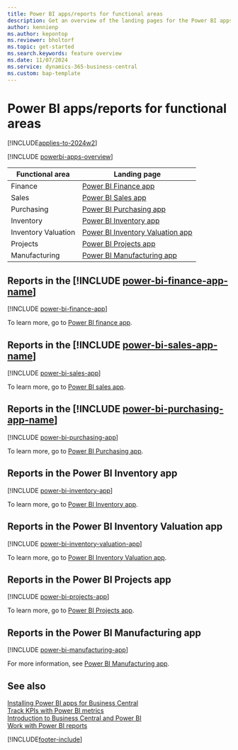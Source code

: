 ```yaml
---
title: Power BI apps/reports for functional areas
description: Get an overview of the landing pages for the Power BI apps available in functional areas in Business Central.
author: kennienp
ms.author: kepontop
ms.reviewer: bholtorf
ms.topic: get-started
ms.search.keywords: feature overview
ms.date: 11/07/2024
ms.service: dynamics-365-business-central
ms.custom: bap-template
---
```


# Power BI apps/reports for functional areas

[!INCLUDE[applies-to-2024w2](includes/applies-to-2024w2.md)]

[!INCLUDE [powerbi-apps-overview](includes/powerbi-apps-overview.md)]

| Functional area      | Landing page                 |
|----------------------| ---------------------------- |
| Finance              | [Power BI Finance app](finance-powerbi-app.md) |
| Sales                | [Power BI Sales app](sales-powerbi-app.md) |
| Purchasing           | [Power BI Purchasing app](purchases-powerbi-app.md) |
| Inventory            | [Power BI Inventory app](inventory-powerbi-app.md) |
| Inventory Valuation  | [Power BI Inventory Valuation app](inventory-valuation-powerbi-app.md) |
| Projects             | [Power BI Projects app](projects-powerbi-app.md) |
| Manufacturing        | [Power BI Manufacturing app](manufacturing-powerbi-app.md) |

## Reports in the [!INCLUDE [power-bi-finance-app-name](includes/power-bi-finance-app-name.md)]

[!INCLUDE [power-bi-finance-app](includes/power-bi-finance-app.md)]

To learn more, go to [Power BI finance app](finance-powerbi-app.md).

## Reports in the [!INCLUDE [power-bi-sales-app-name](includes/power-bi-sales-app-name.md)]

[!INCLUDE [power-bi-sales-app](includes/power-bi-sales-app.md)]

To learn more, go to [Power BI sales app](sales-powerbi-app.md).

## Reports in the [!INCLUDE [power-bi-purchasing-app-name](includes/power-bi-purchasing-app-name.md)]

[!INCLUDE [power-bi-purchasing-app](includes/power-bi-purchasing-app.md)]

To learn more, go to [Power BI Purchasing app](purchases-powerbi-app.md).

## Reports in the Power BI Inventory app

[!INCLUDE [power-bi-inventory-app](includes/power-bi-inventory-app.md)]

To learn more, go to [Power BI Inventory app](inventory-powerbi-app.md).

## Reports in the Power BI Inventory Valuation app

[!INCLUDE [power-bi-inventory-valuation-app](includes/power-bi-inventory-valuation-app.md)]

To learn more, go to [Power BI Inventory Valuation app](inventory-valuation-powerbi-app.md).

## Reports in the Power BI Projects app

[!INCLUDE [power-bi-projects-app](includes/power-bi-projects-app.md)]

To learn more, go to [Power BI Projects app](projects-powerbi-app.md).

## Reports in the Power BI Manufacturing app

[!INCLUDE [power-bi-manufacturing-app](includes/power-bi-manufacturing-app.md)]

For more information, see [Power BI Manufacturing app](manufacturing-powerbi-app.md).

## See also

[Installing Power BI apps for Business Central](across-powerbi-install-business-central-apps.md)  
[Track KPIs with Power BI metrics](track-kpis-with-power-bi-metrics.md)  
[Introduction to Business Central and Power BI](admin-powerbi.md)  
[Work with Power BI reports](across-working-with-powerbi.md)  

[!INCLUDE[footer-include](includes/footer-banner.md)]
